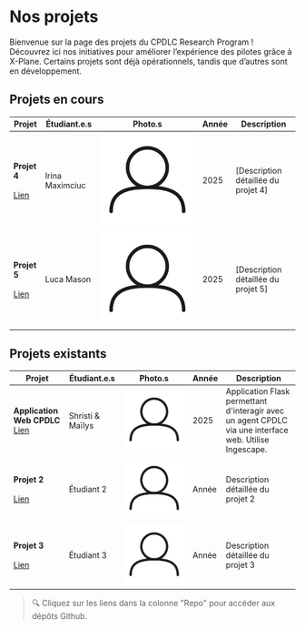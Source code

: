 # Nos projets

Bienvenue sur la page des projets du CPDLC Research Program ! Découvrez ici nos initiatives pour améliorer l’expérience des pilotes grâce à X-Plane. Certains projets sont déjà opérationnels, tandis que d’autres sont en développement.

## Projets en cours

| Projet                                   | Étudiant.e.s     | Photo.s                  | Année | Description                                |
|------------------------------------------|--------------|------------------------|-------|--------------------------------------------|
| **Projet 4**<br/><br/>[Lien](URL)        | Irina Maximciuc   | ![Photo](img/user.png) | 2025 | [Description détaillée du projet 4]        |
| **Projet 5**<br/><br/>[Lien](URL)        | Luca Mason   | ![Photo](img/user.png) | 2025 | [Description détaillée du projet 5]        |

## Projets existants

| Projet                                                        | Étudiant.e.s         | Photo.s                  | Année | Description                                                                                                  |
|---------------------------------------------------------------|------------------|------------------------|-------|--------------------------------------------------------------------------------------------------------------|
| **Application Web CPDLC**<br/>[Lien](https://github.com/CPDLC-research-program/cpdlc-flask-app) | Shristi & Maïlys | ![Photo](img/user.png) | 2025  | Application Flask permettant d'interagir avec un agent CPDLC via une interface web. Utilise Ingescape.       |
| **Projet 2**<br/><br/>[Lien](URL)                              | Étudiant 2       | ![Photo](img/user.png) | Année | Description détaillée du projet 2                                                                            |
| **Projet 3**<br/><br/>[Lien](URL)                              | Étudiant 3       | ![Photo](img/user.png) | Année | Description détaillée du projet 3                                                                            |

> 🔍 Cliquez sur les liens dans la colonne "Repo" pour accéder aux dépôts Github.
